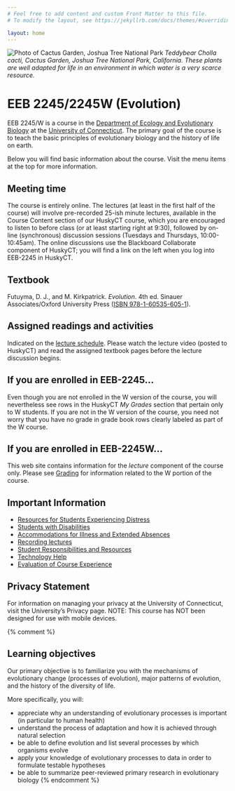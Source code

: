 ```yaml
---
# Feel free to add content and custom Front Matter to this file.
# To modify the layout, see https://jekyllrb.com/docs/themes/#overriding-theme-defaults

layout: home
---
```

![Photo of Cactus Garden, Joshua Tree National Park](assets/img/cylindropuntia.jpg)
_Teddybear Cholla cacti, Cactus Garden, Joshua Tree National Park, California. These plants are well adapted for life in an environment in which water is a very scarce resource._

# EEB 2245/2245W (Evolution)

EEB 2245/W is a course in the [Department of Ecology and Evolutionary Biology](https://www.eeb.uconn.edu/) at the [University of Connecticut](https://uconn.edu/). The primary goal of the course is to teach the basic principles of evolutionary biology and the history of life on earth. 

Below you will find basic information about the course. Visit the menu items at the top for more information.

## Meeting time

The course is entirely online. The lectures (at least in the first half of the course) will involve pre-recorded 25-ish minute lectures, available in the Course Content section of our HuskyCT course, which you are encouraged to listen to before class (or at least starting right at 9:30), followed by on-line (synchronous) discussion sessions (Tuesdays and Thursdays, 10:00-10:45am). The online discussions use the Blackboard Collaborate component of HuskyCT; you will find a link on the left when you log into EEB-2245 in HuskyCT.

## Textbook

Futuyma, D. J., and M. Kirkpatrick. _Evolution_. 4th ed. Sinauer Associates/Oxford University Press ([ISBN 978-1-60535-605-1](https://global.oup.com/ushe/product/evolution-9781605356051?lang=en&cc=us)).

## Assigned readings and activities

Indicated on the [lecture schedule](lecture-schedule). Please watch the lecture video (posted to HuskyCT) and read the assigned textbook pages before the lecture discussion begins.

## If you are enrolled in EEB-2245...

Even though you are not enrolled in the W version of the course, you will nevertheless see rows in the HuskyCT _My Grades_ section that pertain only to W students. If you are not in the W version of the course, you need not worry that you have no grade in grade book rows clearly labeled as part of the W course.

## If you are enrolled in EEB-2245W...

This web site contains information for the _lecture_ component of the course only. Please see [Grading](grading) for information related to the W portion of the course.

## Important Information ##

* [Resources for Students Experiencing Distress](resources-for-students-experiencing-distress)
* [Students with Disabilities](students-with-disabilities)
* [Accommodations for Illness and Extended Absences](illness)
* [Recording lectures](recording)
* [Student Responsibilities and Resources](responsibilities)
* [Technology Help](technology-help)
* [Evaluation of Course Experience](evaluations)

## Privacy Statement ##

For information on managing your privacy at the University of Connecticut, visit the University’s Privacy page. NOTE: This course has NOT been designed for use with mobile devices.

{% comment %}
## Learning objectives

Our primary objective is to familiarize you with the mechanisms of evolutionary change (processes of evolution), major patterns of evolution, and the history of the diversity of life.

More specifically, you will:
* appreciate why an understanding of evolutionary processes is important (in particular to human health)
* understand the process of adaptation and how it is achieved through natural selection
* be able to define evolution and list several processes by which organisms evolve
* apply your knowledge of evolutionary processes to data in order to formulate testable hypotheses
* be able to summarize peer-reviewed primary research in evolutionary biology
{% endcomment %}

